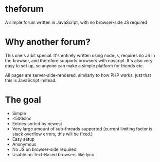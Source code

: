 # theforum
A simple forum written in JavaScript, with no browser-side JS required

# Why another forum?
This one's a bit special. It's entirely written using node.js,
requires no JS in the browser, and therefore supports browsers with 
noscript. It's also very easy to set up, so anyone can make a 
simple platform for friends etc.

All pages are server-side-rendered, similarly to how PHP works,
just that this is JavaScript instead.

# The goal
- Simple
- <500sloc
- Entries sorted by newest
- Very large amount of sub-threads supported
  (current limiting factor is stack overflow errors, this will be
  fixed.)
- Easy setup
- Anonymous
- No JS on browser-side required
- Usable on Text-Based browsers like lynx
